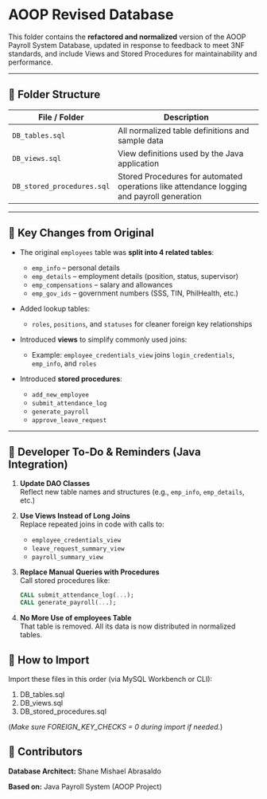 # AOOP Revised Database

This folder contains the **refactored and normalized** version of the AOOP Payroll System Database, updated in response to feedback to meet 3NF standards, and include Views and Stored Procedures for maintainability and performance.

---

## 📁 Folder Structure

| File / Folder           | Description                                  |
|-------------------------|----------------------------------------------|
| `DB_tables.sql`         | All normalized table definitions and sample data |
| `DB_views.sql`          | View definitions used by the Java application |
| `DB_stored_procedures.sql` | Stored Procedures for automated operations like attendance logging and payroll generation |

---

## 🧠 Key Changes from Original

- The original `employees` table was **split into 4 related tables**:
  - `emp_info` – personal details
  - `emp_details` – employment details (position, status, supervisor)
  - `emp_compensations` – salary and allowances
  - `emp_gov_ids` – government numbers (SSS, TIN, PhilHealth, etc.)

- Added lookup tables:
  - `roles`, `positions`, and `statuses` for cleaner foreign key relationships

- Introduced **views** to simplify commonly used joins:
  - Example: `employee_credentials_view` joins `login_credentials`, `emp_info`, and `roles`

- Introduced **stored procedures**:
  - `add_new_employee`
  - `submit_attendance_log`
  - `generate_payroll`
  - `approve_leave_request`

---

## 🔧 Developer To-Do & Reminders (Java Integration)

1. **Update DAO Classes**  
   Reflect new table names and structures (e.g., `emp_info`, `emp_details`, etc.)

2. **Use Views Instead of Long Joins**  
   Replace repeated joins in code with calls to:
   - `employee_credentials_view`
   - `leave_request_summary_view`
   - `payroll_summary_view`

3. **Replace Manual Queries with Procedures**  
   Call stored procedures like:
   ```sql
   CALL submit_attendance_log(...);
   CALL generate_payroll(...);

4. **No More Use of employees Table**  
   That table is removed. All its data is now distributed in normalized tables.



## 📌 How to Import
  
   Import these files in this order (via MySQL Workbench or CLI):  
   1. DB_tables.sql
   2. DB_views.sql
   3. DB_stored_procedures.sql  

   
   (*Make sure FOREIGN_KEY_CHECKS = 0 during import if needed.*)

## 👥 Contributors
**Database Architect:** Shane Mishael Abrasaldo

**Based on:** Java Payroll System (AOOP Project)
